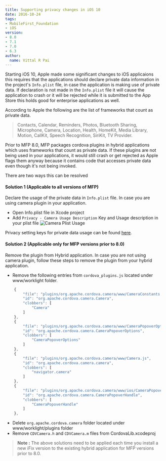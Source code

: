 ```yaml
---
title: Supporting privacy changes in iOS 10
date: 2016-10-24
tags:
- MobileFirst_Foundation
- iOS
version:
- 8.0
- 7.1
- 7.0
- 6.3
author: 
  name: Vittal R Pai
---
```

Starting iOS 10, Apple made some significant changes to iOS applicaions this requires that the applications should declare private data information in the project's `Info.plist` file, in case the application is making use of private data. If declaration is not made in the `Info.plist` file it will cause the application to crash or it will be rejected while it is submitted to the App Store this holds good for enterprise applications as well. 

According to Apple the following are the list of frameworks that count as private data.

> Contacts, Calendar, Reminders, Photos, Bluetooth Sharing, Microphone, Camera, Location, Health, HomeKit, Media Library, Motion, CallKit, Speech Recognition, SiriKit, TV Provider.


Prior to MFP 8.0, MFP packages cordova plugins in hybrid applications which uses frameworks that count as private data. If these plugins are not being used in your applications, it would still crash or get rejected as Apple flags them anyway because it contains code that accesses private data even though it's not being invoked. 

There are two ways this can be resolved

#### Solution 1 (Applicable to all versions of MFP)

Declare the usage of the private data in `Info.plist` file. In case you are using camera plugin in your application.

- Open Info.plist file in Xcode project
- Add `Privacy - Camera Usage Description` Key and Usage description in your plist file 
![Camera Plist Usage]({{site.baseurl}}/assets/blog/2016-10-24-supporting-privacy-changes-in-ios-10/camera-usage.png)

Privacy setting keys for private data usage can be found [here](https://developer.apple.com/library/content/documentation/General/Reference/InfoPlistKeyReference/Articles/CocoaKeys.html).

#### Solution 2 (Applicable only for MFP versions prior to 8.0)

Remove the plugin from Hybrid application. In case you are not using camera plugin, follow these steps to remove the plugin from your hybrid application.

- Remove the following entries from `cordova_plugins.js` located under www/worklight folder.

```javascript
    {
        "file": "plugins/org.apache.cordova.camera/www/CameraConstants.js",
        "id": "org.apache.cordova.camera.Camera",
        "clobbers": [
            "Camera"
        ]
    },
    {
        "file": "plugins/org.apache.cordova.camera/www/CameraPopoverOptions.js",
        "id": "org.apache.cordova.camera.CameraPopoverOptions",
        "clobbers": [
            "CameraPopoverOptions"
        ]
    },
    {
        "file": "plugins/org.apache.cordova.camera/www/Camera.js",
        "id": "org.apache.cordova.camera.camera",
        "clobbers": [
            "navigator.camera"
        ]
    },
    {
        "file": "plugins/org.apache.cordova.camera/www/ios/CameraPopoverHandle.js",
        "id": "org.apache.cordova.camera.CameraPopoverHandle",
        "clobbers": [
            "CameraPopoverHandle"
        ]
    },
```
- Delete `org.apache.cordova.camera` folder located under www/worklight/plugins folder
- Remove `CDVCamera.h` and `CDVCamera.m` files from CordovaLib.xcodeproj

> **Note :** The above solutions need to be applied each time you install a new iFix version to the existing hybrid application for MFP versions prior to 8.0.